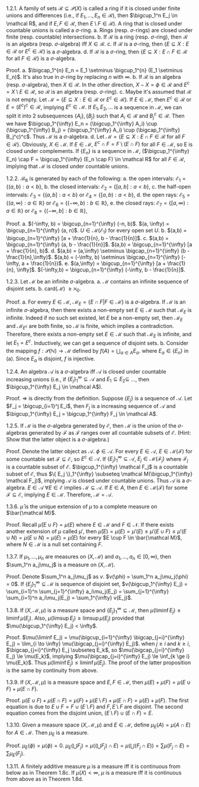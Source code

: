 1.2.1. A family of sets $\mathcal R \subseteq \mathcal P(X)$ is called a ring if it is closed under finite unions and differences (i.e., if $E_1,...,E_n \in \mathcal R$), then $\bigcup_1^n E_j \in \mathcal R$, and if $E,F \in \mathcal R$, then $E \setminus F \in \mathcal R$). A ring that is closed under countable unions is called a $\sigma$-ring.
	a. Rings (resp. $\sigma$-rings) are closed under finite (resp. countable) intersections.
	b. If $\mathcal R$ is a ring (resp. $\sigma$-ring), then $\mathcal R$ is an algebra (resp. $\sigma$-algebra) iff $X \in \mathcal R$.
	c. If $\mathcal R$ is a $\sigma$-ring, then $\{ E \subseteq X : E \in \mathcal R \text{ or } E^c \in \mathcal R \}$ is a $\sigma$-algebra.
	d. If $\mathcal R$ is a $\sigma$-ring, then $\{ E \subseteq X : E \cap F \in \mathcal R \text{ for all } F \in \mathcal R \}$ is a $\sigma$-algebra.

Proof.
a. $\bigcap_1^{n} E_n = E_1 \setminus \bigcup_1^{n} (E_1 \setminus E_n)$. It's also true in $\sigma$-ring by replacing $n$ with $\infty$.
b. If $\mathcal R$ is an algebra (resp. $\sigma$-algebra), then $X \in \mathcal R$. In the other direction, $X - X = \phi \in \mathcal R$ and $E^c = X \setminus E \in \mathcal R$, so $\mathcal R$ is an algebra (resp. $\sigma$-ring).
c. Maybe it's assumed that $\mathcal R$ is not empty. Let $\mathcal M = \{ E \subseteq X : E \in \mathcal R \text{ or } E^c \in \mathcal R \}$.
If $E \in \mathcal M$, then $E^c \in \mathcal R$ or $E = (E^c)^c \in \mathcal R$, implying $E^c \in \mathcal M$. If $E_1,E_2,...$ is a sequence in $\mathcal M$, we can split it into 2 subsequences $\{A_i\}, \{B_j\}$ such that $A_i \in \mathcal R$ and $B_j^c \in \mathcal R$. Then we have $\bigcup_1^{\infty} E_n = (\bigcup_1^{\infty} A_i) \cup (\bigcup_1^{\infty} B_j) = (\bigcup_1^{\infty} A_i) \cup (\bigcap_1^{\infty} B_j^c)^c$. Thus $\mathcal M$ is a $\sigma$-algebra.
d. Let $\mathcal M = \{ E \subseteq X : E \cap F \in \mathcal R \text{ for all } F \in \mathcal R \}$. Obviously, $X \in \mathcal M$. If $E \in \mathcal M$, $E^c \cap F = F \setminus (E \cap F)$ for all $F \in \mathcal M$, so E is closed under complements. If $\{E_n\}$ is a sequence in $\mathcal M$, ($\bigcup_1^{\infty} E_n) \cap F = \bigcup_1^{\infty} (E_n \cap F) \in \mathcal R$ for all $F \in \mathcal R$, implying that $\mathcal M$ is closed under countable unions. 


1.2.2. $\mathcal B_{\mathbb R}$ is generated by each of the following:
	a. the open intervals: $\mathcal E_1 = \{ (a,b):a<b \}$,
	b. the closed intervals: $\mathcal E_2 = \{ [a,b]:a<b \}$,
	c. the half-open intervals: $\mathcal E_3 = \{ (a,b]:a<b \}$ or $\mathcal E_4 = \{ [a,b):a<b \}$,
	d. the open rays: $\mathcal E_5 = \{ (a,\infty):a \in \mathbb R \}$ or $\mathcal E_6 = \{ (-\infty,b):b \in \mathbb R \}$,
	e. the closed rays: $\mathcal E_7 = \{ [a,\infty):a \in \mathbb R \}$ or $\mathcal E_8 = \{ (-\infty,b]:b \in \mathbb R \}$,

Proof. 
a. $(-\infty, b) = \bigcup_{n=1}^{\infty} (-n, b)$. $(a, \infty) = \bigcup_{n=1}^{\infty} (a, n)$. $U \in \mathcal M(\mathcal E_1)$ for every open set $U$.
b. $(a,b) = \bigcup_{n=1}^{\infty} [a + \frac{1}{n}, b - \frac{1}{n}]$.
c. $(a,b) = \bigcup_{n=1}^{\infty} (a, b - \frac{1}{n}]$. $(a,b) = \bigcup_{n=1}^{\infty} [a + \frac{1}{n}, b)$.
d. $(a,b) = (a,\infty) \setminus \bigcap_{n=1}^{\infty} (b - \frac{1}{n},\infty)$. $(a,b) = (-\infty, b) \setminus \bigcap_{n=1}^{\infty} (-\infty, a + \frac{1}{n})$.
e. $(a,\infty) = \bigcup_{n=1}^{\infty} [a + \frac{1}{n}, \infty]$. $(-\infty,b) = \bigcup_{n=1}^{\infty} (-\infty, b - \frac{1}{n}]$.


1.2.3. Let $\mathcal M$ be an infinite $\sigma$-algebra.
	a. $\mathcal M$ contains an infinite sequence of disjoint sets.
	b. card($\mathcal M$) $\ge \aleph_0$.

Proof.
a. For every $E \in \mathcal M$, $\mathcal M_E = \{ E \cap F | F \in \mathcal M \}$ is a $\sigma$-algebra. If $\mathcal M$ is an infinite $\sigma$-algebra, then there exists a non-empty set $E \in \mathcal M$ such that $\mathcal M_E$ is infinite. Indeed if no such set existed, let $E$ be a non-empty set, then $\mathcal M_E$ and $\mathcal M_{E^c}$ are both finite, so $\mathcal M$ is finite, which implies a contradiction. Therefore, there exists a non-empty set $E \in \mathcal M$ such that $\mathcal M_E$ is infinite, and let $E_1 = E^c$. Inductively, we can get a sequence of disjoint sets.
b. Consider the mapping $f: \mathcal P(\mathbb N) \to \mathcal M$ defined by $f(A) = \bigcup_{\alpha \in A} E_\alpha$. where $E_\alpha \in \{E_n\}$ in (a). Since $E_\alpha$ is disjoint, $f$ is injective.


1.2.4. An algebra $\mathcal A$ is a $\sigma$-algebra iff $\mathcal A$ is closed under countable increasing unions (i.e., if $\{E_j\}_{1}^{\infty} \subseteq \mathcal A$ and $E_1 \subseteq E_2 \subseteq$ ..., then $\bigcup_1^{\infty} E_j \in \mathcal A$).

Proof. $\Rightarrow$ is directly from the definition. Suppose $\{E_j\}$ is a sequence of $\mathcal A$. Let $F_j = \bigcup_{i=1}^j E_i$, then $F_j$ is a increasing sequence of $\mathcal A$ and $\bigcup_1^{\infty} E_j = \bigcup_1^{\infty} F_j \in \mathcal A$.


1.2.5. If $\mathcal M$ is the $\sigma$-algebra generated by $\mathcal E$, then $\mathcal M$ is the union of the $\sigma$-algebras generated by $\mathcal F$ as $\mathcal F$ ranges over all countable subsets of $\mathcal E$. (Hint: Show that the latter object is a $\sigma$-algebra.)

Proof. Denote the latter object as $\mathcal A$. $\phi \in \mathcal A$. For every $E \in \mathcal A$, $E \in \mathcal M(\mathcal F)$ for some countable set $\mathcal F \subseteq \mathcal E$, so $E^c \in \mathcal A$. If $\{ E_j \}_1^{\infty} \subseteq \mathcal A$, $E_j \in \mathcal M(\mathcal F_j)$ where $\mathcal F_j$ is a countable subset of $\mathcal E$. $\bigcup_1^{\infty} \mathcal F_j$ is a countable subset of $\mathcal E$, thus $\{ E_j \}_1^{\infty} \subseteq \mathcal M(\bigcup_1^{\infty} \mathcal F_j)$, implying $\mathcal A$ is closed under countable unions. Thus $\mathcal A$ is a $\sigma$-algebra. $E \in \mathcal A \text{ } \forall E \in \mathcal E$ implies $\mathcal M \subseteq \mathcal A.$ If $E \in A$, then $E \in \mathcal M(\mathcal F)$ for some $\mathcal F \subseteq \mathcal E$, implying $E \in \mathcal M$. Therefore, $\mathcal M = \mathcal A$.


1.3.6. $\bar \mu$ is the unique extension of $\mu$ to a complete measure on $\bar{\mathcal M}$.

Proof. Recall $\bar \mu(E \cup F) = \mu(E)$ where $E \in \mathcal M$ and $F \in \mathcal N$. If there exists another extension of $\mu$ called $\mu'$, then $\bar \mu(E) = \mu(E) = \mu'(E) \le \mu'(E \cup F) \le \mu'(E \cup N) = \mu(E \cup N) = \mu(E) = \bar \mu(E)$ for every $E \cup F \in \bar{\mathcal M}$, where $N \in \mathcal M$ is a null set containing $F$.


1.3.7. If $\mu_1,...,\mu_n$ are measures on $(X, \mathcal M)$ and $a_1,...,a_n \in [0, \infty)$, then $\sum_1^n a_j\mu_j$ is a measure on $(X, \mathcal M)$.

Proof. Denote $\sum_1^n a_j\mu_j$ as $v$. $v(\phi) = \sum_1^n a_j\mu_j(\phi) = 0$. If $\{E_j\}_1^{\infty} \subseteq \mathcal M$ is sequence of disjoint set, $v(\bigcup_1^{\infty} E_j) = \sum_{i=1}^n \sum_{j=1}^{\infty} a_i\mu_j(E_j) = \sum_{j=1}^{\infty} \sum_{i=1}^n a_i\mu_j(E_j) = \sum_1^{\infty} v(E_j)$.


1.3.8. If $(X, \mathcal M, \mu)$ is a measure space and $\{ E_j \}_1^{\infty} \subseteq \mathcal M$, then $\mu(\liminf E_j) \le \liminf \mu(E_j)$. Also, $\mu(\limsup E_j) \ge \limsup \mu(E_j)$ provided that $\mu(\bigcup_1^{\infty} E_j) < \infty$.

Proof. $\mu(\liminf E_j) = \mu(\bigcup_{i=1}^{\infty} \bigcap_{j=i}^{\infty} E_j) = \lim_{i \to \infty} \mu(\bigcap_{j=i}^{\infty} E_j)$. when $j \ge i$ and $k \ge i$, $\bigcap_{j=i}^{\infty} E_j \subseteq E_k$, so $\mu(\bigcap_{j=i}^{\infty} E_j) \le \mu(E_k)$, implying $\mu(\bigcap_{j=i}^{\infty} E_j) \le \inf_{k \ge i} \mu(E_k)$. Thus $\mu(\liminf E_j) \le \liminf \mu(E_j)$. The proof of the latter proposition is the same by continuity from above.


1.3.9. If $(X, \mathcal M, \mu)$ is a measure space and $E,F \in \mathcal M$, then $\mu(E) + \mu(F) = \mu(E \cup F) + \mu(E \cap F)$.

Proof. $\mu(E \cup F) + \mu(E \cap F) = \mu(F) + \mu(E \setminus F) + \mu(E \cap F) = \mu(E) + \mu(F)$. The first equation is due to $E \cup F = F \cup (E \setminus F)$ and $F,E \setminus F$ are disjoint. The second equation comes from the disjoint union, $(E \setminus F) \cup (E \cap F) = E$.


1.3.10. Given a measure space $(X,\mathcal M,\mu)$ and $E \in \mathcal M$, define $\mu_E(A) = \mu(A \cap E)$ for $A \in \mathcal M$. Then $\mu_E$ is a measure.

Proof. $\mu_E(\phi) = \mu(\phi) = 0$. $\mu_E(\bigcup F_j) = \mu((\bigcup F_j) \cap E) = \mu(\bigcup (F_j \cap E)) = \sum \mu(F_j \cap E) = \sum \mu_E(F_j)$.


1.3.11. A finitely additive measure $\mu$ is a measure iff it is continuous from below as in Theorem 1.8c. If $\mu(X) < \infty$, $\mu$ is a measure iff it is continuous from above as in Theorem 1.8d.